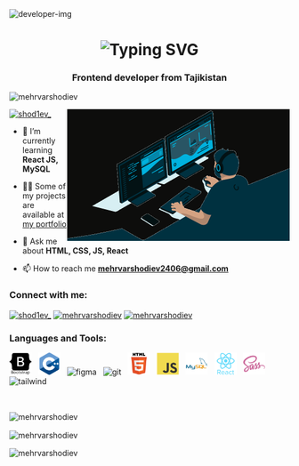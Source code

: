 <p> <img align="center" width="650" height="300" src="https://camo.githubusercontent.com/775ed67e1d46c9534c3cb9a4694edf0603b1436a7e3e15891d3c327733fc26b6/68747470733a2f2f7777772e61756469656e6365706c616e65742e636f6d2f726f6f742f74656d706c6174652f312f2f696d616765732f7765622d646576656c6f706d656e742e676966" alt="developer-img">
</p>

<h1 align="center">
  <img src="https://readme-typing-svg.herokuapp.com?font=Montserrat&weight=500&width=500&height=70&duration=4000&pause=800&size=35&center=true&random=false&lines=Hi+👋,+I'm+Mehrvar" alt="Typing SVG" /> 
</h1>
<h3 align="center">Frontend developer from Tajikistan</h3>


<p align="left"> <img src="https://komarev.com/ghpvc/?username=mehrvarshodiev&label=Profile%20views&color=0e75b6&style=flat" alt="mehrvarshodiev" /> </p>

<p align="left"> 
  <a href="https://twitter.com/shod1ev_" target="blank"><img src="https://img.shields.io/twitter/follow/shod1ev_?logo=twitter&style=for-the-badge" alt="shod1ev_" /></a> 
  <img align="right" width="400" src="https://raw.githubusercontent.com/Potential17/Potential17/master/user%20(2).gif" alt="coding-gif"><br>
</p>

- 🌱 I’m currently learning **React JS, MySQL**

- 👨‍💻 Some of my projects are available at [my portfolio](https://mehrvarshodiev.github.io/portfolio/)

- 💬 Ask me about **HTML, CSS, JS, React**

- 📫 How to reach me **mehrvarshodiev2406@gmail.com**

<h3 align="left">Connect with me:</h3>
<p align="left">
<a href="https://twitter.com/shod1ev_" target="blank"><img align="center" src="https://raw.githubusercontent.com/rahuldkjain/github-profile-readme-generator/master/src/images/icons/Social/twitter.svg" alt="shod1ev_" height="30" width="40" /></a>
<a href="https://linkedin.com/in/mehrvarshodiev" target="blank"><img align="center" src="https://raw.githubusercontent.com/rahuldkjain/github-profile-readme-generator/master/src/images/icons/Social/linked-in-alt.svg" alt="mehrvarshodiev" height="30" width="40" /></a>
<a href="https://fb.com/mehrvarshodiev" target="blank"><img align="center" src="https://raw.githubusercontent.com/rahuldkjain/github-profile-readme-generator/master/src/images/icons/Social/facebook.svg" alt="mehrvarshodiev" height="30" width="40" /></a>
</p>

<h3 align="left">Languages and Tools:</h3>
<p align="left"> 
  <a href="https://getbootstrap.com" target="_blank" rel="noreferrer" style="text-decoration: none;"> <img src="https://raw.githubusercontent.com/devicons/devicon/master/icons/bootstrap/bootstrap-plain-wordmark.svg" alt="bootstrap" width="40" height="40"/> </a>&nbsp;
  <a href="https://www.w3schools.com/cpp/" target="_blank" rel="noreferrer" style="text-decoration: none;"> <img src="https://raw.githubusercontent.com/devicons/devicon/master/icons/cplusplus/cplusplus-original.svg" alt="cplusplus" width="40" height="40"/> </a>&nbsp; 
  <a href="https://www.figma.com/" target="_blank" rel="noreferrer" style="text-decoration: none;"> <img src="https://www.vectorlogo.zone/logos/figma/figma-icon.svg" alt="figma" width="40" height="40"/> </a>&nbsp;
  <a href="https://git-scm.com/" target="_blank" rel="noreferrer" style="text-decoration: none;"> <img src="https://www.vectorlogo.zone/logos/git-scm/git-scm-icon.svg" alt="git" width="40" height="40"/> </a>&nbsp;
  <a href="https://www.w3.org/html/" target="_blank" rel="noreferrer" style="text-decoration: none;"> <img src="https://raw.githubusercontent.com/devicons/devicon/master/icons/html5/html5-original-wordmark.svg" alt="html5" width="40" height="40"/> </a>&nbsp;
  <a href="https://developer.mozilla.org/en-US/docs/Web/JavaScript" target="_blank" rel="noreferrer" style="text-decoration: none;"> <img src="https://raw.githubusercontent.com/devicons/devicon/master/icons/javascript/javascript-original.svg" alt="javascript" width="40" height="40"/> </a>&nbsp;
  <a href="https://www.mysql.com/" target="_blank" rel="noreferrer" style="text-decoration: none;"> <img src="https://raw.githubusercontent.com/devicons/devicon/master/icons/mysql/mysql-original-wordmark.svg" alt="mysql" width="40" height="40"/> </a>&nbsp;
  <a href="https://reactjs.org/" target="_blank" rel="noreferrer" style="text-decoration: none;"> <img src="https://raw.githubusercontent.com/devicons/devicon/master/icons/react/react-original-wordmark.svg" alt="react" width="40" height="40"/> </a>&nbsp;
  <a href="https://sass-lang.com" target="_blank" rel="noreferrer" style="text-decoration: none;"> <img src="https://raw.githubusercontent.com/devicons/devicon/master/icons/sass/sass-original.svg" alt="sass" width="40" height="40"/> </a>&nbsp;
  <a href="https://tailwindcss.com/" target="_blank" rel="noreferrer" style="text-decoration: none;"> <img src="https://www.vectorlogo.zone/logos/tailwindcss/tailwindcss-icon.svg" alt="tailwind" width="40" height="40"/> </a>&nbsp;
</p>
<br>

  <img align="center" height="200" src="https://github-readme-stats.vercel.app/api/top-langs?username=mehrvarshodiev&show_icons=true&locale=en&layout=compact&hide=css&theme=cobalt" alt="mehrvarshodiev" />&nbsp;&nbsp;

  <img align="center" height="200"  src="https://github-readme-stats.vercel.app/api?username=mehrvarshodiev&show_icons=true&locale=en&theme=dracula" alt="mehrvarshodiev" />&nbsp;&nbsp;

  <img align="center" height="200" src="https://github-readme-streak-stats.herokuapp.com/?user=mehrvarshodiev&theme=buefy" alt="mehrvarshodiev" />
  
